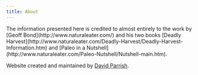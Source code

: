 ```yaml
---
title: About
---
```

<div class="ui text container">
The information presented here is credited to almost entirely to the work by [Geoff Bond](http://www.naturaleater.com/) and his two books [Deadly Harvest](http://www.naturaleater.com/Deadly-Harvest/Deadly-Harvest-Information.htm) and [Paleo in a Nutshell](http://www.naturaleater.com/Paleo-Nutshell/Nutshell-main.htm).

Website created and maintained by [David Parrish](https://daveparrish.net).
</div>
